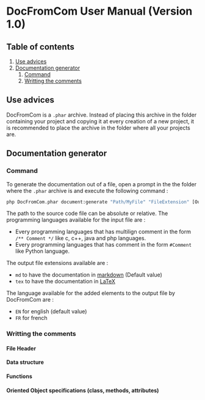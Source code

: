 # DocFromCom User Manual (Version 1.0)

## Table of contents

1. [Use advices](#advices)
2. [Documentation generator](#generator)
    1. [Command](#commandgenerator)
    2. [Writting the comments](#commentgenerator)

## Use advices <a name="#advices"></a>

DocFromCom is a `.phar` archive. Instead of placing this archive in the folder containing your project and copying it at every creation of a new project, it is recommended to place the archive in the folder where all your projects are.

## Documentation generator <a name="#generator"></a>

### Command <a name="#commandgenerator"></a>

To generate the documentation out of a file, open a prompt in the the folder where the `.phar` archive is and execute the following command :  

```bash
php DocFromCom.phar document:generate "Path/MyFile" "FileExtension" [Output extension] [Language]
```

The path to the source code file can be absolute or relative. The programming languages available for the input file are :

+ Every programming languages that has multilign comment in the form `/** Comment */` like c, c++, java and php languages.
+ Every programming languages that has comment in the form `#Comment` like Python language.

The output file extensions available are :  

+ `md` to have the documentation in [markdown](https://en.wikipedia.org/wiki/Markdown) (Default value)
+ `tex` to have the documentation in [LaTeX](https://en.wikipedia.org/wiki/LaTeX)

The language available for the added elements to the output file by DocFromCom are :

+ `EN` for english (default value)
+ `FR` for french

### Writting the comments <a name="#commentgenerator"></a>

#### File Header

#### Data structure

#### Functions

#### Oriented Object specifications (class, methods, attributes)